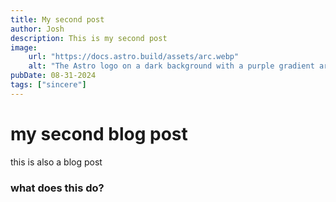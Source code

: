 ```yaml
---
title: My second post
author: Josh
description: This is my second post
image:
    url: "https://docs.astro.build/assets/arc.webp"
    alt: "The Astro logo on a dark background with a purple gradient arc."
pubDate: 08-31-2024
tags: ["sincere"]
---
```

# my second blog post
this is also a blog post

### what does this do?